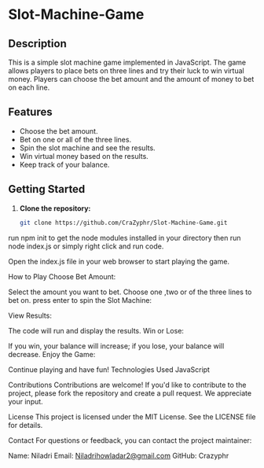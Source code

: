 # Slot-Machine-Game

## Description

This is a simple slot machine game implemented in JavaScript. The game allows players to place bets on three lines and try their luck to win virtual money. Players can choose the bet amount and the amount of money to bet on each line.

## Features

- Choose the bet amount.
- Bet on one or all of the three lines.
- Spin the slot machine and see the results.
- Win virtual money based on the results.
- Keep track of your balance.

## Getting Started

1. **Clone the repository:**

   ```bash
   git clone https://github.com/CraZyphr/Slot-Machine-Game.git

run npm init to get the node modules installed in your directory
then run node index.js or simply right click and run code.

Open the index.js file in your web browser to start playing the game.

How to Play
Choose Bet Amount:

Select the amount you want to bet.
Choose one ,two or of the three lines to bet on.
press enter to
spin the Slot Machine:

View Results:

The code will run and display the results.
Win or Lose:

If you win, your balance will increase; if you lose, your balance will decrease.
Enjoy the Game:

Continue playing and have fun!
Technologies Used
JavaScript

Contributions
Contributions are welcome! If you'd like to contribute to the project, please fork the repository and create a pull request. We appreciate your input.

License
This project is licensed under the MIT License. See the LICENSE file for details.

Contact
For questions or feedback, you can contact the project maintainer:

Name: Niladri
Email: Niladrihowladar2@gmail.com
GitHub: Crazyphr
